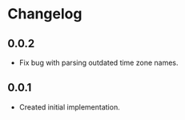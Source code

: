 # Changelog

## 0.0.2

- Fix bug with parsing outdated time zone names.

## 0.0.1

- Created initial implementation.
